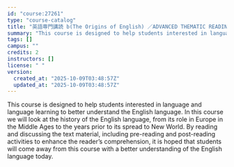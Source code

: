 ```yaml
---
id: "course:27261"
type: "course-catalog"
title: "英語専門講読 b(The Origins of English) ／ADVANCED THEMATIC READING (B)"
summary: "This course is designed to help students interested in language and language learning to better understand the English l…"
tags: []
campus: ""
credits: 2
instructors: []
license: " "
version:
  created_at: "2025-10-09T03:48:57Z"
  updated_at: "2025-10-09T03:48:57Z"
---
```


This course is designed to help students interested in language and language learning to better understand the English language. In this course we will look at the history of the English language, from its role in Europe in the Middle Ages to the years prior to its spread to New World. By reading and discussing the text material, including pre-reading and post-reading activities to enhance the reader’s comprehension, it is hoped that students will come away from this course with a better understanding of the English language today.
